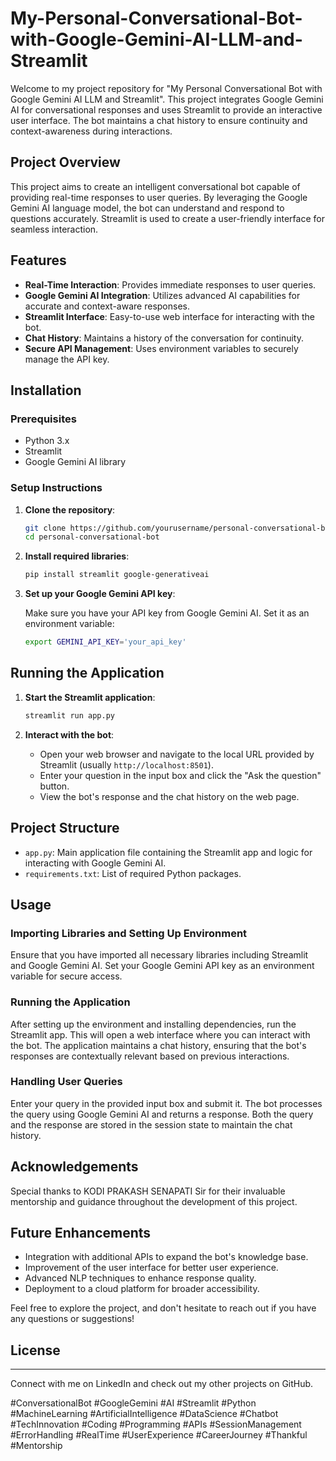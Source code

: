 # My-Personal-Conversational-Bot-with-Google-Gemini-AI-LLM-and-Streamlit

Welcome to my project repository for "My Personal Conversational Bot with Google Gemini AI LLM and Streamlit". This project integrates Google Gemini AI for conversational responses and uses Streamlit to provide an interactive user interface. The bot maintains a chat history to ensure continuity and context-awareness during interactions.

## Project Overview

This project aims to create an intelligent conversational bot capable of providing real-time responses to user queries. By leveraging the Google Gemini AI language model, the bot can understand and respond to questions accurately. Streamlit is used to create a user-friendly interface for seamless interaction.

## Features

- **Real-Time Interaction**: Provides immediate responses to user queries.
- **Google Gemini AI Integration**: Utilizes advanced AI capabilities for accurate and context-aware responses.
- **Streamlit Interface**: Easy-to-use web interface for interacting with the bot.
- **Chat History**: Maintains a history of the conversation for continuity.
- **Secure API Management**: Uses environment variables to securely manage the API key.

## Installation

### Prerequisites

- Python 3.x
- Streamlit
- Google Gemini AI library

### Setup Instructions

1. **Clone the repository**:

   ```sh
   git clone https://github.com/yourusername/personal-conversational-bot.git
   cd personal-conversational-bot
   ```

2. **Install required libraries**:

   ```sh
   pip install streamlit google-generativeai
   ```

3. **Set up your Google Gemini API key**:

   Make sure you have your API key from Google Gemini AI. Set it as an environment variable:

   ```sh
   export GEMINI_API_KEY='your_api_key'
   ```

## Running the Application

1. **Start the Streamlit application**:

   ```sh
   streamlit run app.py
   ```

2. **Interact with the bot**:

   - Open your web browser and navigate to the local URL provided by Streamlit (usually `http://localhost:8501`).
   - Enter your question in the input box and click the "Ask the question" button.
   - View the bot's response and the chat history on the web page.

## Project Structure

- `app.py`: Main application file containing the Streamlit app and logic for interacting with Google Gemini AI.
- `requirements.txt`: List of required Python packages.

## Usage

### Importing Libraries and Setting Up Environment

Ensure that you have imported all necessary libraries including Streamlit and Google Gemini AI. Set your Google Gemini API key as an environment variable for secure access.

### Running the Application

After setting up the environment and installing dependencies, run the Streamlit app. This will open a web interface where you can interact with the bot. The application maintains a chat history, ensuring that the bot's responses are contextually relevant based on previous interactions.

### Handling User Queries

Enter your query in the provided input box and submit it. The bot processes the query using Google Gemini AI and returns a response. Both the query and the response are stored in the session state to maintain the chat history.

## Acknowledgements

Special thanks to KODI PRAKASH SENAPATI Sir for their invaluable mentorship and guidance throughout the development of this project.

## Future Enhancements

- Integration with additional APIs to expand the bot's knowledge base.
- Improvement of the user interface for better user experience.
- Advanced NLP techniques to enhance response quality.
- Deployment to a cloud platform for broader accessibility.

Feel free to explore the project, and don't hesitate to reach out if you have any questions or suggestions!

## License

---

Connect with me on LinkedIn and check out my other projects on GitHub.

#ConversationalBot #GoogleGemini #AI #Streamlit #Python #MachineLearning #ArtificialIntelligence #DataScience #Chatbot #TechInnovation #Coding #Programming #APIs #SessionManagement #ErrorHandling #RealTime #UserExperience #CareerJourney #Thankful #Mentorship
